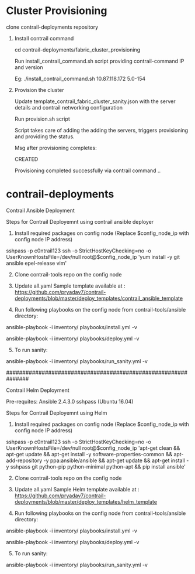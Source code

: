 # Cluster Provisioning

clone contrail-deployments repository
1. Install contrail command 
   
   cd contrail-deployments/fabric_cluster_provisioning
   
   Run install_contrail_command.sh script providing contrail-command IP and version
   
   Eg: ./install_contrail_command.sh 10.87.118.172 5.0-154
   
2. Provision the cluster
   
   Update template_contrail_fabric_cluster_sanity.json with the server details and contrail networking configuration
   
   Run provision.sh script 
   
   Script takes care of adding the adding the servers, triggers provisioning and providing the status.

   Msg after provisioning completes:
   
   CREATED
   
   Provisioning completed successfully via contrail command .. 
   

# contrail-deployments


Contrail Ansible Deployment

Steps for Contrail Deployemnt using contrail ansible deployer

1. Install required packages on config node 
(Replace $config_node_ip with config node IP address)

sshpass -p c0ntrail123 ssh -o StrictHostKeyChecking=no -o UserKnownHostsFile=/dev/null root@$config_node_ip 'yum install -y git ansible epel-release vim' 

2. Clone contrail-tools repo on the config node

3. Update all.yaml 
Sample template available at : https://github.com/pryadav7/contrail-deployments/blob/master/deploy_templates/contrail_ansible_template

4. Run following playbooks on the config node from contrail-tools/ansible directory:

ansible-playbook -i inventory/ playbooks/install.yml -v

ansible-playbook -i inventory/ playbooks/deploy.yml -v

5. To run sanity:

ansible-playbook -i inventory/ playbooks/run_sanity.yml -v



###############################################################



Contrail Helm Deployment

Pre-requites:
Ansible 2.4.3.0
sshpass (Ubuntu 16.04)

Steps for Contrail Deployemnt using Helm

1. Install required packages on config node 
(Replace $config_node_ip with config node IP address)

sshpass -p c0ntrail123 ssh -o StrictHostKeyChecking=no -o UserKnownHostsFile=/dev/null root@$config_node_ip 'apt-get clean && apt-get update && apt-get install -y software-properties-common && apt-add-repository -y ppa:ansible/ansible && apt-get update && apt-get install -y sshpass git python-pip python-minimal python-apt && pip install ansible'
 
2. Clone contrail-tools repo on the config node

3. Update all.yaml 
Sample Helm template available at : https://github.com/pryadav7/contrail-deployments/blob/master/deploy_templates/helm_template

4. Run following playbooks on the config node from contrail-tools/ansible directory:

ansible-playbook -i inventory/ playbooks/install.yml -v

ansible-playbook -i inventory/ playbooks/deploy.yml -v

5. To run sanity:

ansible-playbook -i inventory/ playbooks/run_sanity.yml -v
